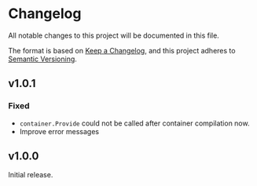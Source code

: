 # Changelog
All notable changes to this project will be documented in this file.

The format is based on [Keep a Changelog](https://keepachangelog.com/en/1.0.0/),
and this project adheres to [Semantic Versioning](https://semver.org/spec/v2.0.0.html).

<!--## [Unrealeased]-->

## v1.0.1

### Fixed

- `container.Provide` could not be called after container compilation now.
- Improve error messages


## v1.0.0

Initial release.